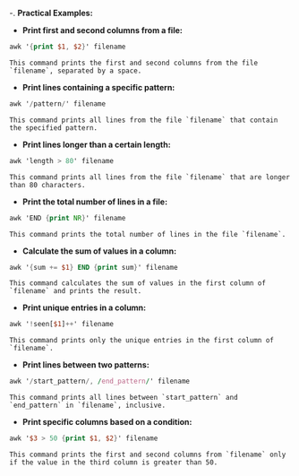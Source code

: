-.  **Practical Examples:**

-   **Print first and second columns from a file:**

```awk
awk '{print $1, $2}' filename
```	
    This command prints the first and second columns from the file `filename`, separated by a space.
    
- **Print lines containing a specific pattern:**
    
```awk
awk '/pattern/' filename
```
    This command prints all lines from the file `filename` that contain the specified pattern.
    
- **Print lines longer than a certain length:**
```awk
awk 'length > 80' filename
```
    This command prints all lines from the file `filename` that are longer than 80 characters.
    
- **Print the total number of lines in a file:**
    
```awk
awk 'END {print NR}' filename
```
    This command prints the total number of lines in the file `filename`.
    
- **Calculate the sum of values in a column:**
    
```awk
awk '{sum += $1} END {print sum}' filename
``` 
    This command calculates the sum of values in the first column of `filename` and prints the result.
    
- **Print unique entries in a column:**
    
```awk
awk '!seen[$1]++' filename
``` 
    This command prints only the unique entries in the first column of `filename`.
    
- **Print lines between two patterns:**
    
```awk
awk '/start_pattern/, /end_pattern/' filename
``` 
    This command prints all lines between `start_pattern` and `end_pattern` in `filename`, inclusive.
    
- **Print specific columns based on a condition:**
    
```awk
awk '$3 > 50 {print $1, $2}' filename
``` 
    This command prints the first and second columns from `filename` only if the value in the third column is greater than 50.
